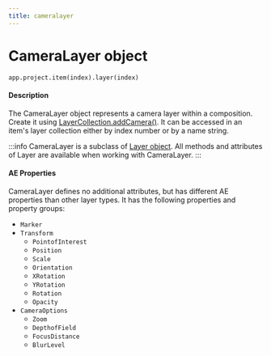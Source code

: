 ```yaml
---
title: cameralayer
---
```

# CameraLayer object

`app.project.item(index).layer(index)`

#### Description

The CameraLayer object represents a camera layer within a composition. Create it using [LayerCollection.addCamera()](../layercollection#layercollectionaddcamera). It can be accessed in an item's layer collection either by index number or by a name string.

:::info
CameraLayer is a subclass of [Layer object](../layer). All methods and attributes of Layer are available when working with CameraLayer.
:::


#### AE Properties

CameraLayer defines no additional attributes, but has different AE properties than other layer types. It has the following properties and property groups:

- `Marker`
- `Transform`
    - `PointofInterest`
    - `Position`
    - `Scale`
    - `Orientation`
    - `XRotation`
    - `YRotation`
    - `Rotation`
    - `Opacity`
- `CameraOptions`
    - `Zoom`
    - `DepthofField`
    - `FocusDistance`
    - `BlurLevel`
